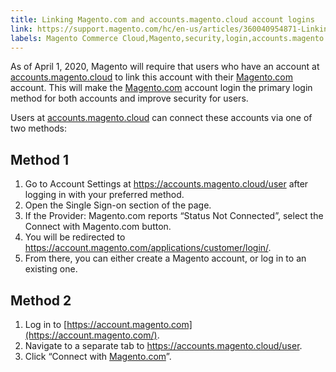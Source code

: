 ```yaml
---
title: Linking Magento.com and accounts.magento.cloud account logins
link: https://support.magento.com/hc/en-us/articles/360040954871-Linking-Magento-com-and-accounts-magento-cloud-account-logins
labels: Magento Commerce Cloud,Magento,security,login,accounts.magento.cloud,account,logins,linking,accounts
---
```


As of April 1, 2020, Magento will require that users who have an account at [accounts.magento.cloud](https://accounts.magento.cloud/) to link this account with their [Magento.com](https://account.magento.com/customer/account/login/) account. This will make the [Magento.com](https://account.magento.com/customer/account/login/) account login the primary login method for both accounts and improve security for users.

Users at [accounts.magento.cloud](https://accounts.magento.cloud/) can connect these accounts via one of two methods:

## Method 1

1. Go to Account Settings at <https://accounts.magento.cloud/user> after logging in with your preferred method.
1. Open the Single Sign-on section of the page.
1. If the Provider: Magento.com reports “Status Not Connected”, select the Connect with Magento.com button.
1. You will be redirected to <https://account.magento.com/applications/customer/login/>.
1. From there, you can either create a Magento account, or log in to an existing one.

## Method 2

1. Log in to [https://account.magento.com](https://account.magento.com/).
1. Navigate to a separate tab to <https://accounts.magento.cloud/user>.
1. Click “Connect with [Magento.com](https://account.magento.com/customer/account/login/)”.

 